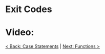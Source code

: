 # Exit Codes

# Video:

[< Back: Case Statements](https://sxcdennis.github.io/basic-shell-scripting/Case%20Statements "Case Statements") | [Next: Functions >](https://sxcdennis.github.io/basic-shell-scripting/Functions "Functions")
